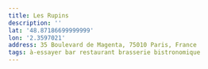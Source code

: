 ```yaml
---
title: Les Rupins
description: ''
lat: '48.87186699999999'
lon: '2.3597021'
address: 35 Boulevard de Magenta, 75010 Paris, France
tags: à-essayer bar restaurant brasserie bistronomique
---
```

